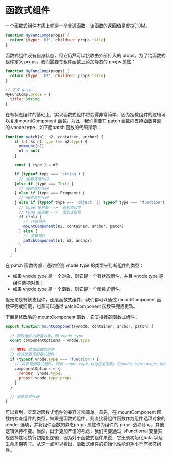# 函数式组件

一个函数式组件本质上就是一个普通函数，该函数的返回值是虚拟DOM。

```js
function MyFuncComp(props) {
  return {type: 'h1', children: props.title}
}
```

函数式组件没有自身状态，但它仍然可以接收由外部传入的 props。为了给函数式组件定义 props，我们需要在组件函数上添加静态的 props 属性：

```js
function MyFuncComp(props) {
  return {type: 'h1', children: props.title}
}

// 定义 props
MyFuncComp.props = {
  title: String
}
```

在有状态组件的基础上，实现函数式组件将变得非常简单，因为挂载组件的逻辑可以复用mountComponent 函数。为此，我们需要在 patch 函数内支持函数类型的 vnode.type，如下面patch 函数的代码所示：

```js
function patch(n1, n2, container, anchor) {
    if (n1 && n1.type !== n2.type) {
      unmount(n1)
      n1 = null
    }

    const { type } = n2

    if (typeof type === 'string') {
      // 省略其他代码
    }else if (type === Text) {
      // 省略其他代码
    } else if (type === Fragment) {
      // 省略其他代码
    } else if (typeof type === 'object' || typeof type === 'function') {
      // type 是对象 -->  有状态组件
      // type 是函数 -->  函数式组件
      if (!n1) {
        // 挂载组件
        mountComponent(n2, container, anchor, patch)
      } else {
        // 更新组件
        patchComponent(n1, n2, anchor)
      }
    }
  }
```

在 patch 函数内部，通过检测 vnode.type 的类型来判断组件的类型：

- 如果 vnode.type 是一个对象，则它是一个有状态组件，并且 vnode.type 是组件选项对象；
- 如果 vnode.type 是一个函数，则它是一个函数式组件。

但无论是有状态组件，还是函数式组件，我们都可以通过 mountComponent 函数来完成挂载，也都可以通过 patchComponent 函数来完成更新。

下面是修改后的 mountComponent 函数，它支持挂载函数式组件：

```js
export function mountComponent(vnode, container, anchor, patch) {

  // 获取组件的配置对象，即 vnode.type
  const componentOptions = vnode.type

  // NOTE 处理函数式组件
  // 检查是否是函数式组件
  if (typeof vnode.type === 'function') {
    // 如果是函数式组件，则将 vnode.type 作为渲染函数，将vnode.type.props 作为 props 选项定义即可
    componentOptions = {
      render: vnode.type,
      props: vnode.type.props
    }
  }

  // 省略其他代码
}
```

可以看到，实现对函数式组件的兼容非常简单。首先，在 mountComponent 函数内检查组件的类型，如果是函数式组件，则直接将组件函数作为组件选项对象的 render 选项，并将组件函数的静态props 属性作为组件的 props 选项即可，其他逻辑保持不变。当然，出于更加严谨的考虑，我们需要通过 isFunctional 变量实现选择性地执行初始化逻辑，因为对于函数式组件来说，它无须初始化data 以及生命周期钩子。从这一点可以看出，函数式组件的初始化性能消耗小于有状态组件。
